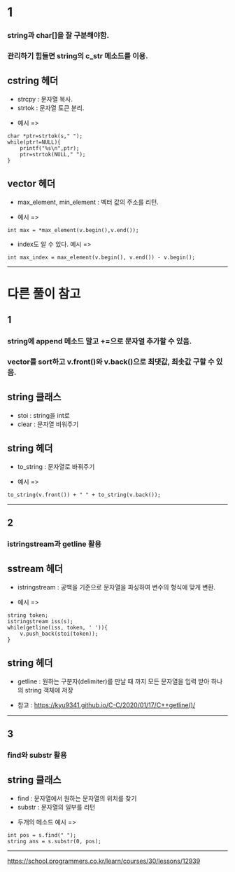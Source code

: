 # 1

### string과 char[]을 잘 구분해야함. 
### 관리하기 힘들면 string의 c_str 메소드를 이용.

## cstring 헤더
* strcpy : 문자열 복사.
* strtok : 문자열 토큰 분리.
- 예시 => 
```
char *ptr=strtok(s," ");
while(ptr!=NULL){
    printf("%s\n",ptr);
    ptr=strtok(NULL," ");
}
```

## vector 헤더
* max_element, min_element : 벡터 값의 주소를 리턴.
- 예시 => 
```
int max = *max_element(v.begin(),v.end());
```
- index도 알 수 있다. 예시 =>  
```
int max_index = max_element(v.begin(), v.end()) - v.begin();
```

---------------------------------------


# 다른 풀이 참고
## 1

### string에 append 메소드 말고 +=으로 문자열 추가할 수 있음. 
### vector를 sort하고 v.front()와 v.back()으로 최댓값, 최솟값 구할 수 있음.

## string 클래스
* stoi : string을 int로
* clear : 문자열 비워주기

## string 헤더
* to_string : 문자열로 바꿔주기
- 예시 => 
```
to_string(v.front()) + " " + to_string(v.back());
```

---------------------------------------

## 2

### istringstream과 getline 활용

## sstream 헤더
* istringstream : 공백을 기준으로 문자열을 파싱하여 변수의 형식에 맞게 변환.
- 예시 => 
```
string token;
istringstream iss(s);
while(getline(iss, token, ' ')){
    v.push_back(stoi(token));
}
```

## string 헤더
* getline : 원하는 구분자(delimiter)를 만날 때 까지 모든 문자열을 입력 받아 하나의 string 객체에 저장
- 참고 : https://kyu9341.github.io/C-C/2020/01/17/C++getline()/

---------------------------------------

## 3

### find와 substr 활용

## string 클래스
* find : 문자열에서 원하는 문자열의 위치를 찾기
* substr : 문자열의 일부를 리턴
- 두개의 메소드 예시 => 
```
int pos = s.find(" ");
string ans = s.substr(0, pos);
```

---------------------------------------

https://school.programmers.co.kr/learn/courses/30/lessons/12939